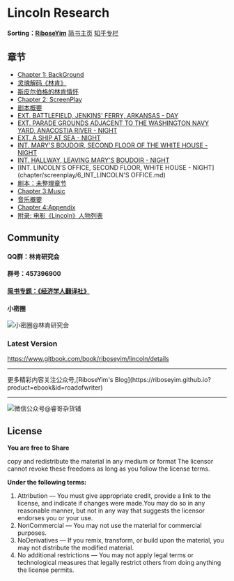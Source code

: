 # Lincoln Research

**Sorting：[RiboseYim](https://riboseyim.github.io)**
[简书主页](http://www.jianshu.com/u/8cc1dba4bc96)
[知乎专栏](https://www.zhihu.com/people/riboseyim)

## 章节
* [Chapter 1: BackGround]()
* [灵魂解码《林肯》](chapter/background/Film-Lincoln-1.md)
* [斯皮尔伯格的林肯情怀](chapter/background/Lincoln-Spielberg.md)
* [Chapter 2: ScreenPlay]()
* [剧本概要](chapter/screenplay/ScreenplaySummary.md)
* [EXT. BATTLEFIELD, JENKINS' FERRY, ARKANSAS - DAY](chapter/screenplay/1_EXT_BATTLEFIELD.md)
* [EXT. PARADE GROUNDS ADJACENT TO THE WASHINGTON NAVY YARD, ANACOSTIA RIVER - NIGHT](chapter/screenplay/2_EXT_PARADE_GROUNDS.md)
* [EXT. A SHIP AT SEA - NIGHT](chapter/screenplay/3_EXT_A_SHIP_AT_SEA.md)
* [INT. MARY'S BOUDOIR, SECOND FLOOR OF THE WHITE HOUSE - NIGHT](chapter/screenplay/4_INT_MARY'S_BOUDOIR,.md)
* [INT. HALLWAY, LEAVING MARY'S BOUDOIR - NIGHT](chapter/screenplay/5_INT_HALLWAY.md)
* [INT. LINCOLN'S OFFICE, SECOND FLOOR, WHITE HOUSE - NIGHT](chapter/screenplay/6_INT_LINCOLN'S OFFICE.md)
* [剧本：未整理章节](chapter/screenplay/All.md)
* [Chapter 3:Music]()
* [音乐概要](chapter/music/MusicSummary.md)
* [Chapter 4:Appendix]()
* [附录: 电影《Lincoln》人物列表](chapter/screenplay/LIST_OF_Characters.md)

## Community

#### QQ群：林肯研究会
#### 群号：457396900

#### [简书专题：《经济学人翻译社》](http://www.jianshu.com/c/f2ea0605db4b)

#### 小密圈
![小密圈@林肯研究会](http://o8m8ngokc.bkt.clouddn.com/riboseyim_id_quanzi_lincoln_300.png)

### Latest Version

https://www.gitbook.com/book/riboseyim/lincoln/details

<hr>
更多精彩内容关注公众号,[RiboseYim's Blog](https://riboseyim.github.io?product=ebook&id=roadofwriter)

<hr>

![微信公众号@睿哥杂货铺](http://o8m8ngokc.bkt.clouddn.com/ID_RiboseYim_201706.png)

## License

**You are free to Share**

copy and redistribute the material in any medium or format
The licensor cannot revoke these freedoms as long as you follow the license terms.

**Under the following terms:**

1. Attribution — You must give appropriate credit, provide a link to the license, and indicate if changes were made.You may do so in any reasonable manner, but not in any way that suggests the licensor endorses you or your use.
2. NonCommercial — You may not use the material for commercial purposes.
3. NoDerivatives — If you remix, transform, or build upon the material, you may not distribute the modified material.
4. No additional restrictions — You may not apply legal terms or technological measures that legally restrict others from doing anything the license permits.
